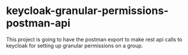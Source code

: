 # keycloak-granular-permissions-postman-api
This project is going to have the postman export to make rest api calls to keycloak for setting up granular permissions on a group.
